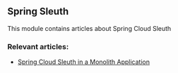 ## Spring Sleuth

This module contains articles about Spring Cloud Sleuth

### Relevant articles:

- [Spring Cloud Sleuth in a Monolith Application](https://www.surya.com/spring-cloud-sleuth-single-application)
